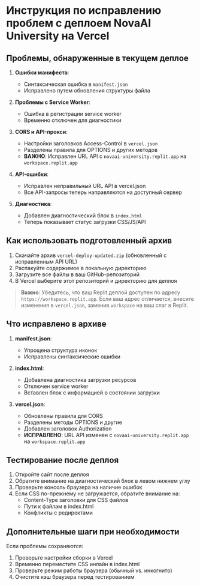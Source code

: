 # Инструкция по исправлению проблем с деплоем NovaAI University на Vercel

## Проблемы, обнаруженные в текущем деплое

1. **Ошибки манифеста**: 
   - Синтаксическая ошибка в `manifest.json`
   - Исправлено путем обновления структуры файла

2. **Проблемы с Service Worker**: 
   - Ошибка в регистрации service worker
   - Временно отключен для диагностики

3. **CORS и API-прокси**: 
   - Настройки заголовков Access-Control в `vercel.json`
   - Разделены правила для OPTIONS и других методов
   - **ВАЖНО**: Исправлен URL API с `novaai-university.replit.app` на `workspace.replit.app`

4. **API-ошибки**:
   - Исправлен неправильный URL API в vercel.json
   - Все API-запросы теперь направляются на доступный сервер

5. **Диагностика**: 
   - Добавлен диагностический блок в `index.html`
   - Теперь показывает статус загрузки CSS/JS/API

## Как использовать подготовленный архив

1. Скачайте архив `vercel-deploy-updated.zip` (обновленный с исправленным API URL)
2. Распакуйте содержимое в локальную директорию
3. Загрузите все файлы в ваш GitHub-репозиторий
4. В Vercel выберите этот репозиторий и директорию для деплоя

> **Важно**: Убедитесь, что ваш Replit деплой доступен по адресу `https://workspace.replit.app`. Если ваш адрес отличается, внесите изменения в `vercel.json`, заменив `workspace` на ваш слаг в Replit.

## Что исправлено в архиве

1. **manifest.json**: 
   - Упрощена структура иконок
   - Исправлены синтаксические ошибки

2. **index.html**: 
   - Добавлена диагностика загрузки ресурсов
   - Отключен service worker
   - Вставлен блок с информацией о состоянии загрузки

3. **vercel.json**: 
   - Обновлены правила для CORS
   - Разделены методы OPTIONS и другие
   - Добавлен заголовок Authorization
   - **ИСПРАВЛЕНО**: URL API изменен с `novaai-university.replit.app` на `workspace.replit.app`

## Тестирование после деплоя

1. Откройте сайт после деплоя
2. Обратите внимание на диагностический блок в левом нижнем углу
3. Проверьте консоль браузера на наличие ошибок
4. Если CSS по-прежнему не загружается, обратите внимание на:
   - Content-Type заголовки для CSS файлов
   - Пути к файлам в index.html
   - Конфликты с редиректами

## Дополнительные шаги при необходимости

Если проблемы сохраняются:

1. Проверьте настройки сборки в Vercel
2. Временно переместите CSS инлайн в index.html
3. Проверьте режим работы браузера (обычный vs. инкогнито)
4. Очистите кэш браузера перед тестированием